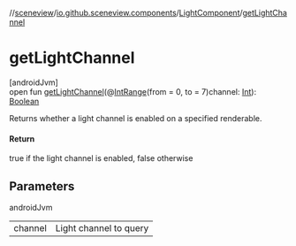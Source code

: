 //[sceneview](../../../index.md)/[io.github.sceneview.components](../index.md)/[LightComponent](index.md)/[getLightChannel](get-light-channel.md)

# getLightChannel

[androidJvm]\
open fun [getLightChannel](get-light-channel.md)(@[IntRange](https://developer.android.com/reference/kotlin/androidx/annotation/IntRange.html)(from = 0, to = 7)channel: [Int](https://kotlinlang.org/api/latest/jvm/stdlib/kotlin/-int/index.html)): [Boolean](https://kotlinlang.org/api/latest/jvm/stdlib/kotlin/-boolean/index.html)

Returns whether a light channel is enabled on a specified renderable.

#### Return

true if the light channel is enabled, false otherwise

## Parameters

androidJvm

| | |
|---|---|
| channel | Light channel to query |

